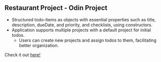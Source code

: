 ## Restaurant Project - Odin Project

- Structured todo-items as objects with essential properties such as title, description, dueDate, and priority, and checklists, using constructors.
- Application supports multiple projects with a default project for initial todos.
  - Users can create new projects and assign todos to them, facilitating better organization.

Check it out [here!](https://jiwonnie6.github.io/Todo-List/)
